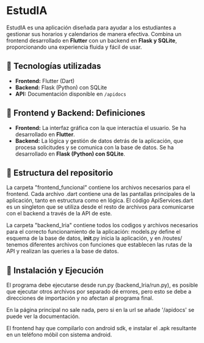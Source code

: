# **EstudIA**  

EstudIA es una aplicación diseñada para ayudar a los estudiantes a gestionar sus horarios y calendarios de manera efectiva. Combina un frontend desarrollado en **Flutter** con un backend en **Flask y SQLite**, proporcionando una experiencia fluida y fácil de usar.  

## 🚀 Tecnologías utilizadas  
- **Frontend:** Flutter (Dart)  
- **Backend:** Flask (Python) con SQLite  
- **API:** Documentación disponible en `/apidocs`  

## 📌 Frontend y Backend: Definiciones  
- **Frontend:** La interfaz gráfica con la que interactúa el usuario. Se ha desarrollado en **Flutter**.  
- **Backend:** La lógica y gestión de datos detrás de la aplicación, que procesa solicitudes y se comunica con la base de datos. Se ha desarrollado en **Flask (Python) con SQLite**.  

## 📂 Estructura del repositorio  
La carpeta "frontend_funcional" contiene los archivos necesarios para el frontend. Cada archivo .dart contiene una de las pantallas principales de la aplicación, tanto en estructura como en lógica. El código ApiServices.dart es un singleton que se utiliza desde el resto de archivos para comunicarse con el backend a través de la API de este.

La carpeta "backend_Iria" contiene todos los codigos y archivos necesarios para el correcto funcionamiento de la aplicación: models.py define el esquema de la base de datos, __init__.py inicia la aplicación, y en /routes/ tenemos diferentes archivos con funciones que establecen las rutas de la API y realizan las queries a la base de datos.

## 🔧 Instalación y Ejecución  
El programa debe ejecutarse desde run.py (backend_Iria/run.py), es posible que ejecutar otros archivos por separado dé errores, pero esto se debe a direcciones de importación y no afectan al programa final.

En la página principal no sale nada, pero si en la url se añade '/apidocs' se puede ver la documentación.


El frontend hay que compilarlo con android sdk, e instalar el .apk resultante en un teléfono móbil con sistema android.
